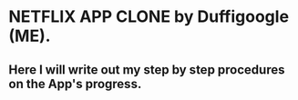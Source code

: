 # NETFLIX APP CLONE by Duffigoogle (ME).
## Here I will write out my step by step procedures on the App's progress.
